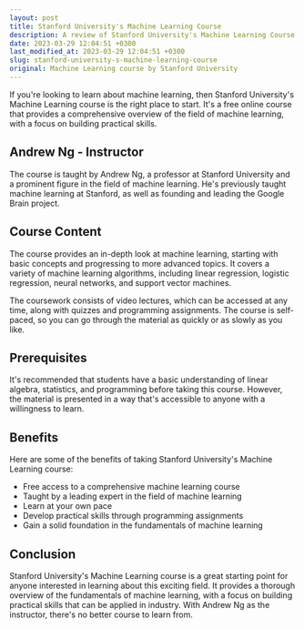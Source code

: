 ```yaml
---
layout: post
title: Stanford University's Machine Learning Course
description: A review of Stanford University's Machine Learning Course taught by Andrew Ng. This course provides a comprehensive overview of the field and is a great starting point for beginners.
date: 2023-03-29 12:04:51 +0300
last_modified_at: 2023-03-29 12:04:51 +0300
slug: stanford-university-s-machine-learning-course
original: Machine Learning course by Stanford University
---
```


If you're looking to learn about machine learning, then Stanford University's Machine Learning course is the right place to start. It's a free online course that provides a comprehensive overview of the field of machine learning, with a focus on building practical skills.

## Andrew Ng - Instructor

The course is taught by Andrew Ng, a professor at Stanford University and a prominent figure in the field of machine learning. He's previously taught machine learning at Stanford, as well as founding and leading the Google Brain project.

## Course Content

The course provides an in-depth look at machine learning, starting with basic concepts and progressing to more advanced topics. It covers a variety of machine learning algorithms, including linear regression, logistic regression, neural networks, and support vector machines.

The coursework consists of video lectures, which can be accessed at any time, along with quizzes and programming assignments. The course is self-paced, so you can go through the material as quickly or as slowly as you like.

## Prerequisites

It's recommended that students have a basic understanding of linear algebra, statistics, and programming before taking this course. However, the material is presented in a way that's accessible to anyone with a willingness to learn.

## Benefits

Here are some of the benefits of taking Stanford University's Machine Learning course:

- Free access to a comprehensive machine learning course
- Taught by a leading expert in the field of machine learning
- Learn at your own pace
- Develop practical skills through programming assignments
- Gain a solid foundation in the fundamentals of machine learning

## Conclusion

Stanford University's Machine Learning course is a great starting point for anyone interested in learning about this exciting field. It provides a thorough overview of the fundamentals of machine learning, with a focus on building practical skills that can be applied in industry. With Andrew Ng as the instructor, there's no better course to learn from.